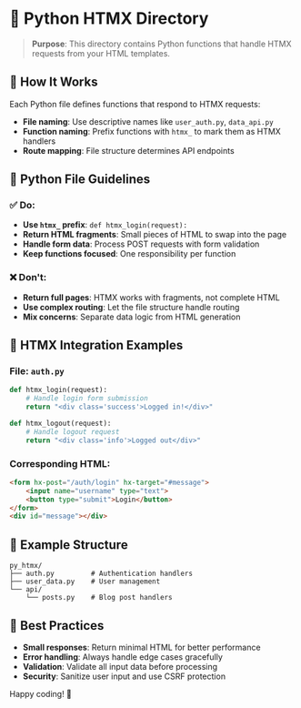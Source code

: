 # 🐍 Python HTMX Directory

> **Purpose**: This directory contains Python functions that handle HTMX requests from your HTML templates.

## 🚀 How It Works

Each Python file defines functions that respond to HTMX requests:

- **File naming**: Use descriptive names like `user_auth.py`, `data_api.py`
- **Function naming**: Prefix functions with `htmx_` to mark them as HTMX handlers
- **Route mapping**: File structure determines API endpoints

## 📝 Python File Guidelines

### ✅ Do:
- **Use `htmx_` prefix**: `def htmx_login(request):`
- **Return HTML fragments**: Small pieces of HTML to swap into the page
- **Handle form data**: Process POST requests with form validation
- **Keep functions focused**: One responsibility per function

### ❌ Don't:
- **Return full pages**: HTMX works with fragments, not complete HTML
- **Use complex routing**: Let the file structure handle routing
- **Mix concerns**: Separate data logic from HTML generation

## 🔗 HTMX Integration Examples

### File: `auth.py`
```python
def htmx_login(request):
    # Handle login form submission
    return "<div class='success'>Logged in!</div>"

def htmx_logout(request):
    # Handle logout request
    return "<div class='info'>Logged out</div>"
```

### Corresponding HTML:
```html
<form hx-post="/auth/login" hx-target="#message">
    <input name="username" type="text">
    <button type="submit">Login</button>
</form>
<div id="message"></div>
```

## 📂 Example Structure

```
py_htmx/
├── auth.py         # Authentication handlers
├── user_data.py    # User management
└── api/
    └── posts.py    # Blog post handlers
```

## 🎯 Best Practices

- **Small responses**: Return minimal HTML for better performance
- **Error handling**: Always handle edge cases gracefully
- **Validation**: Validate all input data before processing
- **Security**: Sanitize user input and use CSRF protection

Happy coding! 🎉